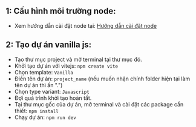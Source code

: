 ## 1: Cấu hình môi trường node:

- Xem hướng dẫn cài đặt node tại: [Hướng dẫn cài đặt node](./Hướng%20dẫn%20NVM,%20NODE/Hướng%20dẫn%20nvm%20và%20node.md)

## 2: Tạo dự án vanilla js:

- Tạo thư mục project và mở terminal tại thư mục đó.
- Khởi tạo dự án với vitejs: `npm create vite`
- Chọn template: `Vanilla`
- Điền tên dự án: `project_name` (nếu muốn nhận chính folder hiện tại làm tên dự án thì ấn ".")
- Chọn type variant: `Javascript`
- Đợi quá trình khởi tạo hoàn tất.
- Tại thư mục gốc của dự án, mở terminal và cài đặt các package cần thiết: `npm install`
- Chạy dự án: `npm run dev`
